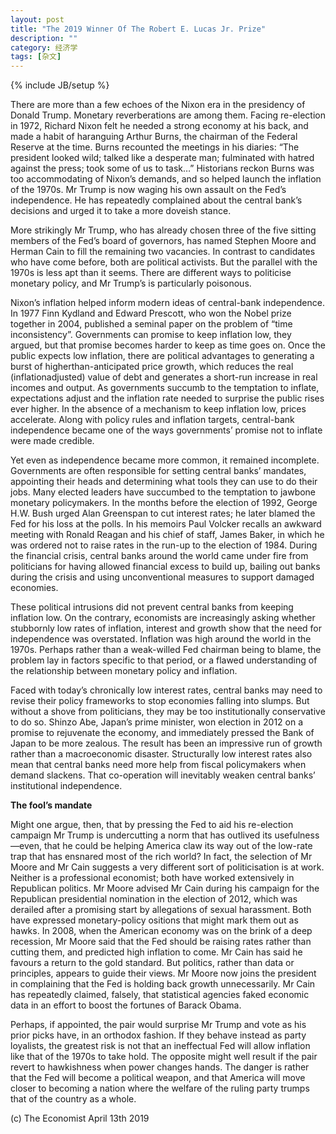 ```yaml
---
layout: post
title: "The 2019 Winner Of The Robert E. Lucas Jr. Prize"
description: ""
category: 经济学
tags: [杂文]
---
```

{% include JB/setup %}


<p>There are more than a few echoes of the Nixon era in the presidency of Donald Trump. Monetary reverberations are among them. Facing re-election in 1972, Richard Nixon felt he needed a strong economy at his back, and made a habit of haranguing Arthur Burns, the chairman of the Federal Reserve at the time. Burns recounted the meetings in his diaries: “The president looked wild; talked like a desperate man; fulminated with hatred against the press; took some of us to task…” Historians reckon Burns was too accommodating of Nixon’s demands, and so helped launch the inflation of the 1970s. Mr Trump is now waging his own assault on the Fed’s independence. He has repeatedly complained about the central bank’s decisions and urged it to take a more doveish stance.</p>


<p>More strikingly Mr Trump, who has already chosen three of the five sitting members of the Fed’s board of governors, has named Stephen Moore and Herman Cain to fill the remaining two vacancies. In contrast to candidates who have come before, both are political activists. But the parallel with the 1970s is less apt than it seems. There are different ways to politicise monetary policy, and Mr Trump’s is particularly poisonous.</p>


<p>Nixon’s inflation helped inform modern ideas of central-bank independence. In 1977 Finn Kydland and Edward Prescott, who won the Nobel prize together in 2004, published a seminal paper on the problem of “time inconsistency”. Governments can promise to keep inflation low, they argued, but that promise becomes harder to keep as time goes on. Once the public expects low inflation, there are political advantages to generating a burst of higherthan-anticipated price growth, which reduces the real (inflationadjusted) value of debt and generates a short-run increase in real incomes and output. As governments succumb to the temptation to inflate, expectations adjust and the inflation rate needed to surprise the public rises ever higher. In the absence of a mechanism to keep inflation low, prices accelerate. Along with policy rules and
inflation targets, central-bank independence became one of the ways governments’ promise not to inflate were made credible.</p>



<p>Yet even as independence became more common, it remained incomplete. Governments are often responsible for setting central banks’ mandates, appointing their heads and determining what tools they can use to do their jobs. Many elected leaders have succumbed to the temptation to jawbone monetary policymakers. In the months before the election of 1992, George H.W. Bush urged Alan Greenspan to cut interest rates; he later blamed the Fed for his loss at the polls. In his memoirs Paul Volcker recalls an awkward meeting with Ronald Reagan and his chief of staff, James Baker, in which he was ordered not to raise rates in the run-up to the election of 1984. During the financial crisis, central banks around the world came under fire from politicians for having allowed financial excess to build up, bailing out banks during the crisis and using unconventional measures to support damaged economies.</p>

<p> These political intrusions did not prevent central banks from keeping inflation low. On the contrary, economists are increasingly
asking whether stubbornly low rates of inflation, interest and growth show that the need for independence was overstated. Inflation was high around the world in the 1970s. Perhaps rather than a weak-willed Fed chairman being to blame, the problem lay in factors specific to that period, or a flawed understanding of the relationship between monetary policy and inflation.</p>
<p> Faced with today’s chronically low interest rates, central banks may need to revise their policy frameworks to stop economies falling into slumps. But without a shove from politicians, they may be too institutionally conservative to do so. Shinzo Abe, Japan’s prime minister, won election in 2012 on a promise to rejuvenate the economy, and immediately pressed the Bank of Japan to be more zealous. The result has been an impressive run of growth rather than a macroeconomic disaster. Structurally low interest rates also mean that central banks need more help from fiscal policymakers when demand slackens. That co-operation will inevitably weaken central banks’ institutional independence.</p>

<p> <strong>The fool’s mandate</strong></p>
<p> Might one argue, then, that by pressing the Fed to aid his re-election campaign Mr Trump is undercutting a norm that has outlived its usefulness—even, that he could be helping America claw its way out of the low-rate trap that has ensnared most of the rich world? In fact, the selection of Mr Moore and Mr Cain suggests a very different sort of politicisation is at work. Neither is a professional economist; both have worked extensively in Republican politics. Mr Moore advised Mr Cain during his campaign for the Republican presidential nomination in the election of 2012, which was derailed after a promising start by allegations of sexual harassment. Both have expressed monetary-policy ositions that might mark them out as hawks. In 2008, when the American economy was on the brink of a deep recession, Mr Moore said that the Fed
should be raising rates rather than cutting them, and predicted high inflation to come. Mr Cain has said he favours a return to the gold standard. But politics, rather than data or principles, appears to guide their views. Mr Moore now joins the president in complaining
that the Fed is holding back growth unnecessarily. Mr Cain has repeatedly claimed, falsely, that statistical agencies faked economic data in an effort to boost the fortunes of Barack Obama.</p>
<p>Perhaps, if appointed, the pair would surprise Mr Trump and vote as his prior picks have, in an orthodox fashion. If they behave instead as party loyalists, the greatest risk is not that an ineffectual Fed will allow inflation like that of the 1970s to take hold. The opposite
might well result if the pair revert to hawkishness when power changes hands. The danger is rather that the Fed will become a political weapon, and that America will move closer to becoming a nation where the welfare of the ruling party trumps that of the country as a whole. </p>


<p> </p>
<p>(c) The Economist April 13th 2019 </p>